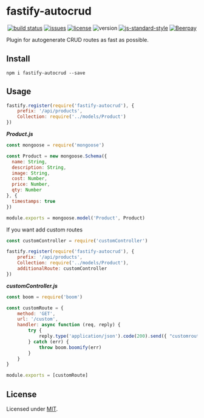 # fastify-autocrud

<div align="center">

[![build status](https://img.shields.io/travis/com/paranoiasystem/fastify-autocrud)](https://travis-ci.com/paranoiasystem/fastify-autocrud)
[![issues](https://img.shields.io/github/issues/paranoiasystem/fastify-autocrud)](https://github.com/paranoiasystem/fastify-autocrud/issues)
[![license](https://img.shields.io/github/license/paranoiasystem/fastify-autocrud)](./LICENSE)
![version](https://img.shields.io/npm/v/fastify-autocrud)
[![js-standard-style](https://img.shields.io/badge/code%20style-standard-brightgreen.svg?style=flat)](http://standardjs.com/)
[![Beerpay](https://img.shields.io/beerpay/paranoiasystem/fastify-autocrud)](https://beerpay.io/paranoiasystem/fastify-autocrud)

</div>

Plugin for autogenerate CRUD routes as fast as possible. 

## Install 

```
npm i fastify-autocrud --save
```

## Usage

```js
fastify.register(require('fastify-autocrud'), {
    prefix: '/api/products',
    Collection: require('../models/Product')
})
```

**_Product.js_**
```js
const mongoose = require('mongoose')

const Product = new mongoose.Schema({
  name: String,
  description: String,
  image: String,
  cost: Number,
  price: Number,
  qty: Number
}, {
  timestamps: true
})

module.exports = mongoose.model('Product', Product)
```

If you want add custom routes

```js
const customController = require('customController')

fastify.register(require('fastify-autocrud'), {
    prefix: '/api/products',
    Collection: require('../models/Product'),
    additionalRoute: customController
})
```

**_customController.js_**
```js
const boom = require('boom')

const customRoute = {
    method: 'GET',
    url: '/custom',
    handler: async function (req, reply) {
        try {
            reply.type('application/json').code(200).send({ "customroute": "ok" })
        } catch (err) {
            throw boom.boomify(err)
        }
    }
}

module.exports = [customRoute]
```

## License

Licensed under [MIT](./LICENSE).
